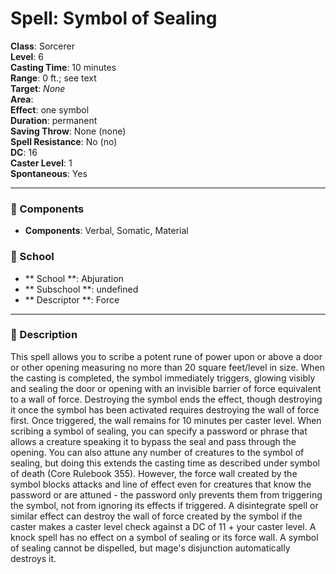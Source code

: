 
# Spell: Symbol of Sealing
**Class**: Sorcerer  
**Level**: 6  
**Casting Time**: 10 minutes  
**Range**: 0 ft.; see text  
**Target**: _None_  
**Area**:   
**Effect**: one symbol  
**Duration**: permanent  
**Saving Throw**: None (none)  
**Spell Resistance**: No (no)  
**DC**: 16  
**Caster Level**: 1  
**Spontaneous**: Yes

---

### 🔮 Components
- **Components**: Verbal, Somatic, Material

### 🏫 School
- ** School **: Abjuration
- ** Subschool **: undefined
- ** Descriptor **: Force
---

### 📜 Description
This spell allows you to scribe a potent rune of power upon or above a door or other opening measuring no more than 20 square feet/level in size. When the casting is completed, the symbol immediately triggers, glowing visibly and sealing the door or opening with an invisible barrier of force equivalent to a wall of force. Destroying the symbol ends the effect, though destroying it once the symbol has been activated requires destroying the wall of force first. Once triggered, the wall remains for 10 minutes per caster level. When scribing a symbol of sealing, you can specify a password or phrase that allows a creature speaking it to bypass the seal and pass through the opening. You can also attune any number of creatures to the symbol of sealing, but doing this extends the casting time as described under symbol of death (Core Rulebook 355). However, the force wall created by the symbol blocks attacks and line of effect even for creatures that know the password or are attuned - the password only prevents them from triggering the symbol, not from ignoring its effects if triggered. A disintegrate spell or similar effect can destroy the wall of force created by the symbol if the caster makes a caster level check against a DC of 11 + your caster level. A knock spell has no effect on a symbol of sealing or its force wall. A symbol of sealing cannot be dispelled, but mage's disjunction automatically destroys it.
